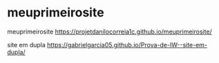 # meuprimeirosite
meuprimeirosite
 https://projetdanilocorreia1c.github.io/meuprimeirosite/
 
 site em dupla
 https://gabrielgarcia05.github.io/Prova-de-IW--site-em-dupla/
